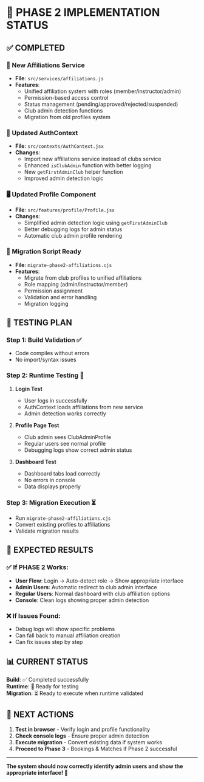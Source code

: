 # 🎯 PHASE 2 IMPLEMENTATION STATUS 

## ✅ COMPLETED

### 🔧 New Affiliations Service
- **File**: `src/services/affiliations.js`
- **Features**:
  - Unified affiliation system with roles (member/instructor/admin)
  - Permission-based access control
  - Status management (pending/approved/rejected/suspended)
  - Club admin detection functions
  - Migration from old profiles system

### 🔄 Updated AuthContext
- **File**: `src/contexts/AuthContext.jsx`
- **Changes**:
  - Import new affiliations service instead of clubs service
  - Enhanced `isClubAdmin` function with better logging
  - New `getFirstAdminClub` helper function
  - Improved admin detection logic

### 🖥️ Updated Profile Component  
- **File**: `src/features/profile/Profile.jsx`
- **Changes**:
  - Simplified admin detection logic using `getFirstAdminClub`
  - Better debugging logs for admin status
  - Automatic club admin profile rendering

### 🔄 Migration Script Ready
- **File**: `migrate-phase2-affiliations.cjs`
- **Features**:
  - Migrate from club profiles to unified affiliations
  - Role mapping (admin/instructor/member)
  - Permission assignment
  - Validation and error handling
  - Migration logging

## 🧪 TESTING PLAN

### Step 1: Build Validation ✅
- Code compiles without errors
- No import/syntax issues

### Step 2: Runtime Testing 🔄
1. **Login Test**
   - User logs in successfully
   - AuthContext loads affiliations from new service
   - Admin detection works correctly

2. **Profile Page Test**
   - Club admin sees ClubAdminProfile
   - Regular users see normal profile
   - Debugging logs show correct admin status

3. **Dashboard Test**
   - Dashboard tabs load correctly
   - No errors in console
   - Data displays properly

### Step 3: Migration Execution ⏳
- Run `migrate-phase2-affiliations.cjs`
- Convert existing profiles to affiliations
- Validate migration results

## 🚀 EXPECTED RESULTS

### ✅ If PHASE 2 Works:
- **User Flow**: Login → Auto-detect role → Show appropriate interface
- **Admin Users**: Automatic redirect to club admin interface
- **Regular Users**: Normal dashboard with club affiliation options
- **Console**: Clean logs showing proper admin detection

### ❌ If Issues Found:
- Debug logs will show specific problems
- Can fall back to manual affiliation creation
- Can fix issues step by step

## 📊 CURRENT STATUS

**Build**: ✅ Completed successfully  
**Runtime**: 🔄 Ready for testing  
**Migration**: ⏳ Ready to execute when runtime validated  

## 🎯 NEXT ACTIONS

1. **Test in browser** - Verify login and profile functionality
2. **Check console logs** - Ensure proper admin detection
3. **Execute migration** - Convert existing data if system works
4. **Proceed to Phase 3** - Bookings & Matches if Phase 2 successful

---

**The system should now correctly identify admin users and show the appropriate interface! 🚀**